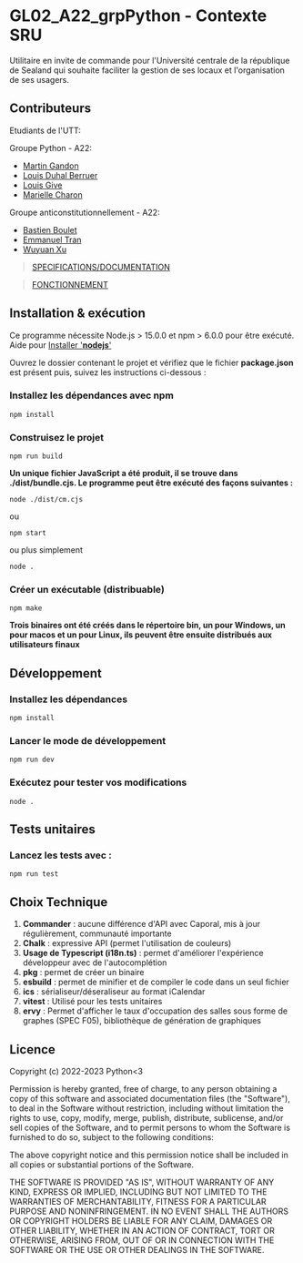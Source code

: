 # GL02_A22_grpPython - Contexte SRU

Utilitaire en invite de commande pour l'Université centrale de la république de Sealand qui souhaite faciliter la gestion de ses locaux et l'organisation de ses usagers.

## Contributeurs

Etudiants de l'UTT:

Groupe Python - A22:
- [Martin Gandon](mailto:martin.gandon@utt.fr)
- [Louis Duhal Berruer](mailto:louis.duhal_berruer@utt.fr)
- [Louis Give](mailto:louis.give@utt.fr)
- [Marielle Charon](mailto:marielle.charon@utt.fr)

Groupe anticonstitutionnellement - A22:
- [Bastien Boulet](mailto:bastien.boulet@utt.fr)
- [Emmanuel Tran](mailto:emmanuel.tran@utt.fr)
- [Wuyuan Xu](mailto:wuyuan.xu@utt.fr)

> [SPECIFICATIONS/DOCUMENTATION](docs/SPECIFICATIONS.md)

> [FONCTIONNEMENT](docs/FONCTIONNEMENT.md)

## Installation & exécution

Ce programme nécessite Node.js > 15.0.0 et npm > 6.0.0 pour être exécuté.
Aide pour [Installer '**nodejs**'](https://nodejs.org/fr/download/)

Ouvrez le dossier contenant le projet et vérifiez que le fichier **package.json** est présent puis, suivez les instructions ci-dessous :

### Installez les dépendances avec npm

```console
npm install
```

### Construisez le projet

```console
npm run build
```

**Un unique fichier JavaScript a été produit, il se trouve dans ./dist/bundle.cjs. Le programme peut être exécuté des façons suivantes :**

```console
node ./dist/cm.cjs
```

ou

```console
npm start
```

ou plus simplement

```console
node .
```

### Créer un exécutable (distribuable)

```console
npm make
```

**Trois binaires ont été créés dans le répertoire bin, un pour Windows, un pour macos et un pour Linux, ils peuvent être ensuite distribués aux utilisateurs finaux**

## Développement

### Installez les dépendances

```console
npm install
```

### Lancer le mode de développement

```console
npm run dev
```

### Exécutez pour tester vos modifications

```console
node .
```

## Tests unitaires

### Lancez les tests avec :

```console
npm run test
```

## Choix Technique

1.  **Commander** : aucune différence d'API avec Caporal, mis à jour régulièrement, communauté importante
2.  **Chalk** : expressive API (permet l'utilisation de couleurs)
3.  **Usage de Typescript (i18n.ts)** : permet d'améliorer l'expérience développeur avec de l'autocomplétion
4.  **pkg** : permet de créer un binaire
5.  **esbuild** : permet de minifier et de compiler le code dans un seul fichier
6.  **ics** : sérialiseur/déseraliseur au format iCalendar
7.  **vitest** : Utilisé pour les tests unitaires
8.  **ervy** : Permet d'afficher le taux d'occupation des salles sous forme de graphes (SPEC F05), bibliothèque de génération de graphiques

## Licence

Copyright (c) 2022-2023 Python<3

Permission is hereby granted, free of charge, to any person obtaining
a copy of this software and associated documentation files (the
"Software"), to deal in the Software without restriction, including
without limitation the rights to use, copy, modify, merge, publish,
distribute, sublicense, and/or sell copies of the Software, and to
permit persons to whom the Software is furnished to do so, subject to
the following conditions:

The above copyright notice and this permission notice shall be
included in all copies or substantial portions of the Software.

THE SOFTWARE IS PROVIDED "AS IS", WITHOUT WARRANTY OF ANY KIND,
EXPRESS OR IMPLIED, INCLUDING BUT NOT LIMITED TO THE WARRANTIES OF
MERCHANTABILITY, FITNESS FOR A PARTICULAR PURPOSE AND
NONINFRINGEMENT. IN NO EVENT SHALL THE AUTHORS OR COPYRIGHT HOLDERS BE
LIABLE FOR ANY CLAIM, DAMAGES OR OTHER LIABILITY, WHETHER IN AN ACTION
OF CONTRACT, TORT OR OTHERWISE, ARISING FROM, OUT OF OR IN CONNECTION
WITH THE SOFTWARE OR THE USE OR OTHER DEALINGS IN THE SOFTWARE.
